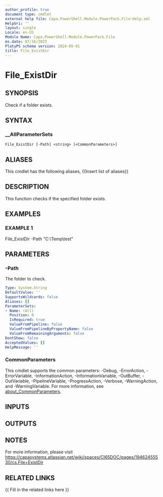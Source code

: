 ```yaml
---
author_profile: true
document type: cmdlet
external help file: Capa.PowerShell.Module.PowerPack.File-Help.xml
HelpUri: ''
layout: single
Locale: en-US
Module Name: Capa.PowerShell.Module.PowerPack.File
ms.date: 07/16/2025
PlatyPS schema version: 2024-05-01
title: File_ExistDir
---
```


# File_ExistDir

## SYNOPSIS

Check if a folder exists.

## SYNTAX

### __AllParameterSets

```
File_ExistDir [-Path] <string> [<CommonParameters>]
```

## ALIASES

This cmdlet has the following aliases,
  {{Insert list of aliases}}

## DESCRIPTION

This function checks if the specified folder exists.

## EXAMPLES

### EXAMPLE 1

File_ExistDir -Path "C:\Temp\test"

## PARAMETERS

### -Path

The folder to check.

```yaml
Type: System.String
DefaultValue: ''
SupportsWildcards: false
Aliases: []
ParameterSets:
- Name: (All)
  Position: 0
  IsRequired: true
  ValueFromPipeline: false
  ValueFromPipelineByPropertyName: false
  ValueFromRemainingArguments: false
DontShow: false
AcceptedValues: []
HelpMessage: ''
```

### CommonParameters

This cmdlet supports the common parameters: -Debug, -ErrorAction, -ErrorVariable,
-InformationAction, -InformationVariable, -OutBuffer, -OutVariable, -PipelineVariable,
-ProgressAction, -Verbose, -WarningAction, and -WarningVariable. For more information, see
[about_CommonParameters](https://go.microsoft.com/fwlink/?LinkID=113216).

## INPUTS

## OUTPUTS

## NOTES

For more information, please visit https://capasystems.atlassian.net/wiki/spaces/CI65DOC/pages/19462455530/cs.File+ExistDir


## RELATED LINKS

{{ Fill in the related links here }}

